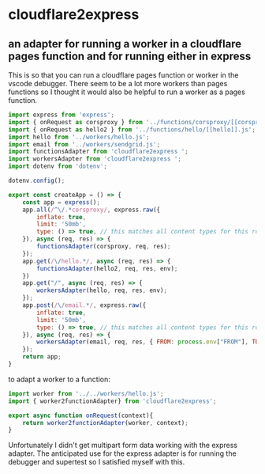 # cloudflare2express
## an adapter for running a worker in a cloudflare pages function and for running either in express

This is so that you can run a cloudflare pages function or worker in the vscode debugger. There seem to be a lot more workers than pages functions so I thought it would also be helpful to run a worker as a pages function.

```javascript
import express from 'express';
import { onRequest as corsproxy } from '../functions/corsproxy/[[corsproxy]].js';
import { onRequest as hello2 } from '../functions/hello/[[hello]].js';
import hello from '../workers/hello.js';
import email from '../workers/sendgrid.js';
import functionsAdapter from 'cloudflare2express ';
import workersAdapter from 'cloudflare2express ';
import dotenv from 'dotenv';

dotenv.config();

export const createApp = () => {
    const app = express();
    app.all(/^\/.*corsproxy/, express.raw({
        inflate: true,
        limit: '50mb',
        type: () => true, // this matches all content types for this route
    }), async (req, res) => {
        functionsAdapter(corsproxy, req, res);
    });
    app.get(/\/hello.*/, async (req, res) => {
        functionsAdapter(hello2, req, res, env);
    })
    app.get("/", async (req, res) => {
        workersAdapter(hello, req, res, env);
    });
    app.post(/\/email.*/, express.raw({
        inflate: true,
        limit: '50mb',
        type: () => true, // this matches all content types for this route
    }), async (req, res) => {
        workersAdapter(email, req, res, { FROM: process.env["FROM"], TO: process.env["TO"], TEMPLATE: process.env["TEMPLATE"], ACCESS_TOKEN: process.env["ACCESS_TOKEN"] });
    });
    return app;
}

```
to adapt a worker to a function:
```javascript
import worker from '../../workers/hello.js';
import { worker2functionAdapter} from 'cloudflare2express';

export async function onRequest(context){
    return worker2functionAdapter(worker, context);
}
```
Unfortunately I didn't get multipart form data working with the express adapter. The anticipated use for the express adapter is for running the debugger and supertest so I satisfied myself with this.
